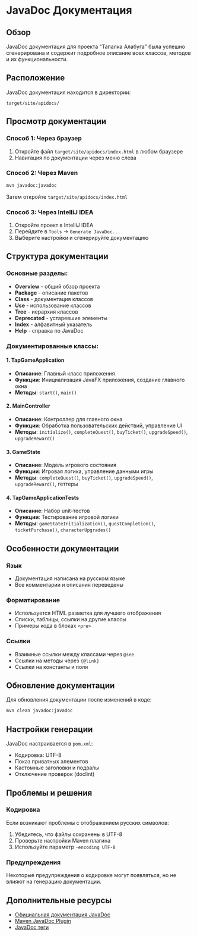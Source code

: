 # JavaDoc Документация

## Обзор

JavaDoc документация для проекта "Тапалка Алабуга" была успешно сгенерирована и содержит подробное описание всех классов, методов и их функциональности.

## Расположение

JavaDoc документация находится в директории:
```
target/site/apidocs/
```

## Просмотр документации

### Способ 1: Через браузер
1. Откройте файл `target/site/apidocs/index.html` в любом браузере
2. Навигация по документации через меню слева

### Способ 2: Через Maven
```bash
mvn javadoc:javadoc
```
Затем откройте `target/site/apidocs/index.html`

### Способ 3: Через IntelliJ IDEA
1. Откройте проект в IntelliJ IDEA
2. Перейдите в `Tools` → `Generate JavaDoc...`
3. Выберите настройки и сгенерируйте документацию

## Структура документации

### Основные разделы:
- **Overview** - общий обзор проекта
- **Package** - описание пакетов
- **Class** - документация классов
- **Use** - использование классов
- **Tree** - иерархия классов
- **Deprecated** - устаревшие элементы
- **Index** - алфавитный указатель
- **Help** - справка по JavaDoc

### Документированные классы:

#### 1. TapGameApplication
- **Описание**: Главный класс приложения
- **Функции**: Инициализация JavaFX приложения, создание главного окна
- **Методы**: `start()`, `main()`

#### 2. MainController
- **Описание**: Контроллер для главного окна
- **Функции**: Обработка пользовательских действий, управление UI
- **Методы**: `initialize()`, `completeQuest()`, `buyTicket()`, `upgradeSpeed()`, `upgradeReward()`

#### 3. GameState
- **Описание**: Модель игрового состояния
- **Функции**: Игровая логика, управление данными игры
- **Методы**: `completeQuest()`, `buyTicket()`, `upgradeSpeed()`, `upgradeReward()`, геттеры

#### 4. TapGameApplicationTests
- **Описание**: Набор unit-тестов
- **Функции**: Тестирование игровой логики
- **Методы**: `gameStateInitialization()`, `questCompletion()`, `ticketPurchase()`, `characterUpgrades()`

## Особенности документации

### Язык
- Документация написана на русском языке
- Все комментарии и описания переведены

### Форматирование
- Используется HTML разметка для лучшего отображения
- Списки, таблицы, ссылки на другие классы
- Примеры кода в блоках `<pre>`

### Ссылки
- Взаимные ссылки между классами через `@see`
- Ссылки на методы через `{@link}`
- Ссылки на константы и поля

## Обновление документации

Для обновления документации после изменений в коде:

```bash
mvn clean javadoc:javadoc
```

## Настройки генерации

JavaDoc настраивается в `pom.xml`:
- Кодировка: UTF-8
- Показ приватных элементов
- Кастомные заголовки и подвалы
- Отключение проверок (doclint)

## Проблемы и решения

### Кодировка
Если возникают проблемы с отображением русских символов:
1. Убедитесь, что файлы сохранены в UTF-8
2. Проверьте настройки Maven плагина
3. Используйте параметр `-encoding UTF-8`

### Предупреждения
Некоторые предупреждения о кодировке могут появляться, но не влияют на генерацию документации.

## Дополнительные ресурсы

- [Официальная документация JavaDoc](https://docs.oracle.com/javase/8/docs/technotes/tools/windows/javadoc.html)
- [Maven JavaDoc Plugin](https://maven.apache.org/plugins/maven-javadoc-plugin/)
- [JavaDoc теги](https://docs.oracle.com/javase/8/docs/technotes/tools/windows/javadoc.html#CHDJFJDF)
